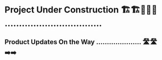 # Project Under Construction 🏗️🏗️🚧🚧🚧 ..................................

## Product Updates On the Way ..................... 🛣️🛣️➡️➡️